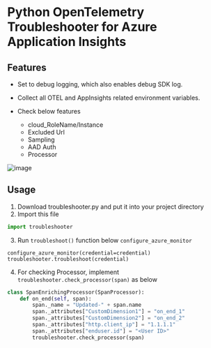 # Python OpenTelemetry Troubleshooter for Azure Application Insights

## Features
- Set to debug logging, which also enables debug SDK log.

- Collect all OTEL and AppInsights related environment variables.

- Check below features
  - cloud_RoleName/Instance
  - Excluded Url
  - Sampling
  - AAD Auth
  - Processor

![image](https://github.com/ripenedcat/azure_monitor/assets/43979954/2b5d372d-0d88-4b74-bc9c-8ccc1597f8d7)


## Usage
1. Download troubleshooter.py and put it into your project directory
2. Import this file
``` python
import troubleshooter
```
3. Run `troubleshoot()` function below `configure_azure_monitor`
```
configure_azure_monitor(credential=credential)
troubleshooter.troubleshoot(credential)
```
4. For checking Processor, implement `troubleshooter.check_processor(span)` as below
```python
class SpanEnrichingProcessor(SpanProcessor):
    def on_end(self, span):
        span._name = "Updated-" + span.name
        span._attributes["CustomDimension1"] = "on_end_1"
        span._attributes["CustomDimension2"] = "on_end_2"
        span._attributes["http.client_ip"] = "1.1.1.1"
        span._attributes["enduser.id"] = "<User ID>"
        troubleshooter.check_processor(span)
```
